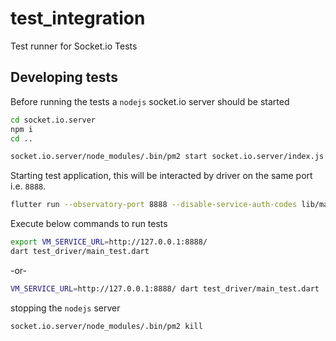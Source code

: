# test_integration

Test runner for Socket.io Tests

## Developing tests

Before running the tests a `nodejs` socket.io server should be started

```bash
cd socket.io.server
npm i
cd ..

socket.io.server/node_modules/.bin/pm2 start socket.io.server/index.js
```

Starting test application, this will be interacted by driver on the same port i.e. `8888`.

```bash
flutter run --observatory-port 8888 --disable-service-auth-codes lib/main.dart
```

Execute below commands to run tests

```bash
export VM_SERVICE_URL=http://127.0.0.1:8888/
dart test_driver/main_test.dart
```
-or-
```bash
VM_SERVICE_URL=http://127.0.0.1:8888/ dart test_driver/main_test.dart
```

stopping the `nodejs` server

```bash
socket.io.server/node_modules/.bin/pm2 kill
```
